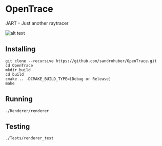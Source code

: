 # OpenTrace

JART - Just another raytracer

![alt text](Renderer/screenshots/threeColorsMining.ppm)

## Installing

```
git clone --recursive https://github.com/sandrohuber/OpenTrace.git
cd OpenTrace
mkdir build
cd build
cmake .. -DCMAKE_BUILD_TYPE=[Debug or Release]
make
```

## Running

```
./Renderer/renderer
```

## Testing

```
./Tests/renderer_test
```
